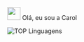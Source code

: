 <img src=https://github.com/TheDudeThatCode/TheDudeThatCode/blob/master/Assets/Earth.gif width="30">
Olá, eu sou a Carol

![TOP Linguagens](https://github-readme-stats.vercel.app/api/top-langs/?username=carolanjos&layout=compact&theme=dracula)
